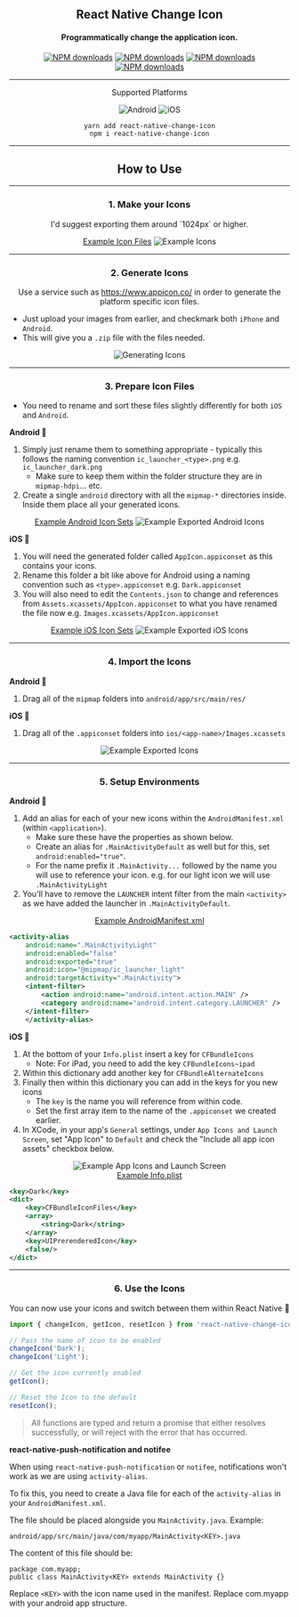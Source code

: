 <p align="center">
  <h2 align="center">React Native Change Icon</h2>
  <h4 align="center">Programmatically change the application icon.</h4>
</p>

<p align="center">
	<a href="https://www.npmjs.com/package/react-native-change-icon"><img src="https://img.shields.io/npm/dt/react-native-change-icon?style=flat-square" alt="NPM downloads"></a>
	<a href="https://www.npmjs.com/package/react-native-change-icon"><img src="https://img.shields.io/npm/v/react-native-change-icon?style=flat-square" alt="NPM downloads"></a>
	<a href="https://www.npmjs.com/package/react-native-change-icon"><img src="https://img.shields.io/bundlephobia/min/react-native-change-icon?style=flat-square" alt="NPM downloads"></a>
	<a href="https://www.npmjs.com/package/react-native-change-icon"><img src="https://img.shields.io/github/stars/skb1129/react-native-change-icon?style=flat-square" alt="NPM downloads"></a>
</p>

---

<p align="center">
	<p align="center">Supported Platforms</p>
	<p align="center">
		<img src="https://img.shields.io/badge/Android-32e650?style=flat-square" alt="Android">
		<img src="https://img.shields.io/badge/iOS-dbdbdb?style=flat-square" alt="iOS">
	</p>
	<div align="center">
		<code>yarn add react-native-change-icon</code>
		<br/>
		<code>npm i react-native-change-icon</code>
	</div>
</p>

---

<p align="center">
	<h2 align="center">How to Use</h2>
</p>

---

<p align="center">
	<h3 align="center"><strong>1.</strong>
		Make your Icons
	</h3>
	<p align="center">
		I'd suggest exporting them around `1024px` or higher.
	</p>
</p>
  

<div align="center">
	<a href="./docs/examples/Step-1">Example Icon Files</a>
	<img src="docs/images/icons-examples-showcase.png" alt="Example Icons">
</div>

---

<p align="center">
	<h3 align="center"><strong>2.</strong>
		Generate Icons
	</h3>
	<p align="center">
		Use a service such as <a href="https://www.appicon.co/">https://www.appicon.co/</a> in order to generate the platform specific icon files.
	</p>
</p>

- Just upload your images from earlier, and checkmark both `iPhone` and `Android`.
- This will give you a `.zip` file with the files needed.

<div align="center">
	<img src="docs/images/icons-examples-generate.png" alt="Generating Icons">
</div>

---

<p align="center">
	<h3 align="center"><strong>3.</strong>
		Prepare Icon Files
	</h3>
</p>

- You need to rename and sort these files slightly differently for both `iOS` and `Android`.

**Android 🤖**
1. Simply just rename them to something appropriate - typically this follows the naming convention `ic_launcher_<type>.png` e.g. `ic_launcher_dark.png`
   - Make sure to keep them within the folder structure they are in `mipmap-hdpi`... etc.
2. Create a single `android` directory with all the `mipmap-*` directories inside. Inside them place all your generated icons.

<div align="center">
	<a href="./docs/examples/Step-3/android">Example Android Icon Sets</a>
	<img src="docs/images/icons-example-exported-android.png" alt="Example Exported Android Icons">
</div>

**iOS 🍏**
1. You will need the generated folder called `AppIcon.appiconset` as this contains your icons.
2. Rename this folder a bit like above for Android using a naming convention such as `<type>.appiconset` e.g. `Dark.appiconset`
3. You will also need to edit the `Contents.json` to change and references from `Assets.xcassets/AppIcon.appiconset` to what you have renamed the file now e.g. `Images.xcassets/AppIcon.appiconset`

<div align="center">
	<a href="./docs/examples/Step-3/ios">Example iOS Icon Sets</a>
	<img src="docs/images/icons-example-exported.png" alt="Example Exported iOS Icons">
</div>

---

<p align="center">
	<h3 align="center"><strong>4.</strong>
		Import the Icons
	</h3>
</p>

**Android 🤖**
1. Drag all of the `mipmap` folders into `android/app/src/main/res/`

**iOS 🍏**
1. Drag all of the `.appiconset` folders into `ios/<app-name>/Images.xcassets`

<div align="center">
	<img src="docs/images/icons-examples-dir.png" alt="Example Exported Icons">
</div>

---

<p align="center">
	<h3 align="center"><strong>5.</strong>
		Setup Environments
	</h3>
</p>

**Android 🤖**
1. Add an alias for each of your new icons within the `AndroidManifest.xml` (within `<application>`).
   - Make sure these have the properties as shown below.
   - Create an alias for `.MainActivityDefault` as well but for this, set `android:enabled="true"`.
   - For the name prefix it `.MainActivity...` followed by the name you will use to reference your icon. e.g. for our light icon we will use `.MainActivityLight`
2. You'll have to remove the `LAUNCHER` intent filter from the main `<activity>` as we have added the launcher in `.MainActivityDefault`.


<div align="center">
	<a href="./docs/examples/Step-4/AndroidManifest.xml">Example AndroidManifest.xml</a>
</div>

```xml
<activity-alias 
	android:name=".MainActivityLight"
	android:enabled="false"
	android:exported="true"
	android:icon="@mipmap/ic_launcher_light"
	android:targetActivity=".MainActivity">
	<intent-filter>
		<action android:name="android.intent.action.MAIN" />
		<category android:name="android.intent.category.LAUNCHER" />
	</intent-filter>
	</activity-alias>
```

**iOS 🍏**
1. At the bottom of your `Info.plist` insert a key for `CFBundleIcons`
   - Note: For iPad, you need to add the key `CFBundleIcons~ipad`
2. Within this dictionary add another key for `CFBundleAlternateIcons`
3. Finally then within this dictionary you can add in the keys for you new icons
   - The `key` is the name you will reference from within code.
   - Set the first array item to the name of the `.appiconset` we created earlier.
4. In XCode, in your app's `General` settings, under `App Icons and Launch Screen`, set "App Icon" to `Default` and check the "Include all app icon assets" checkbox below.

<div align="center">
	<img src="docs/ios-example-app-icon.png" alt="Example App Icons and Launch Screen">
</div>
<div align="center">
	<a href="./docs/examples/Step-4/Info.plist">Example Info.plist</a>
</div>

```xml
<key>Dark</key>
<dict>
	<key>CFBundleIconFiles</key>
	<array>
		<string>Dark</string>
	</array>
	<key>UIPrerenderedIcon</key>
	<false/>
</dict>
```

---

<p align="center">
	<h3 align="center"><strong>6.</strong>
		Use the Icons
	</h3>
	<p align="center">
		You can now use your icons and switch between them within React Native 🎉
	</p>
</p>


```javascript
import { changeIcon, getIcon, resetIcon } from 'react-native-change-icon';

// Pass the name of icon to be enabled
changeIcon('Dark');
changeIcon('Light');

// Get the icon currently enabled
getIcon();

// Reset the Icon to the default
resetIcon();
```

> All functions are typed and return a promise that either resolves successfully, or will reject with the error that has occurred.

**react-native-push-notification and notifee**

When using `react-native-push-notification` or `notifee`, notifications won't work as we are using `activity-alias`.

To fix this, you need to create a Java file for each of the `activity-alias` in your `AndroidManifest.xml`.

The file should be placed alongside you `MainActivity.java`. Example:
```
android/app/src/main/java/com/myapp/MainActivity<KEY>.java
```
The content of this file should be:
```
package com.myapp;
public class MainActivity<KEY> extends MainActivity {}
```
Replace `<KEY>` with the icon name used in the manifest. Replace com.myapp with your android app structure.
